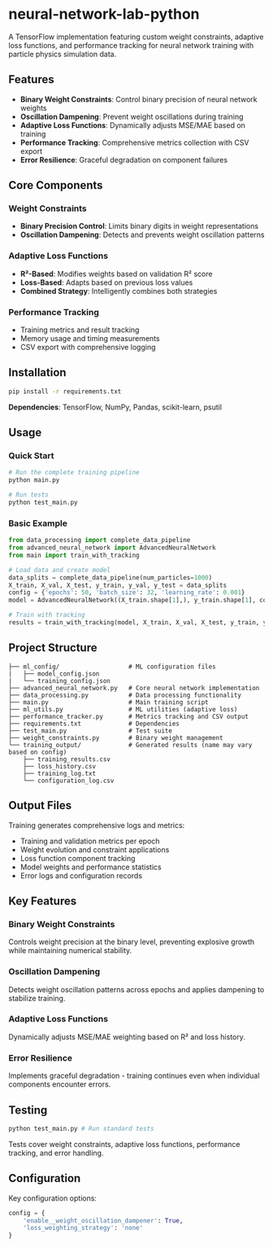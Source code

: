 # neural-network-lab-python

A TensorFlow implementation featuring custom weight constraints, adaptive loss functions, and performance tracking for neural network training with particle physics simulation data.

## Features

- **Binary Weight Constraints**: Control binary precision of neural network weights
- **Oscillation Dampening**: Prevent weight oscillations during training  
- **Adaptive Loss Functions**: Dynamically adjusts MSE/MAE based on training
- **Performance Tracking**: Comprehensive metrics collection with CSV export
- **Error Resilience**: Graceful degradation on component failures

## Core Components

### Weight Constraints
- **Binary Precision Control**: Limits binary digits in weight representations
- **Oscillation Dampening**: Detects and prevents weight oscillation patterns

### Adaptive Loss Functions
- **R²-Based**: Modifies weights based on validation R² score
- **Loss-Based**: Adapts based on previous loss values
- **Combined Strategy**: Intelligently combines both strategies

### Performance Tracking
- Training metrics and result tracking
- Memory usage and timing measurements
- CSV export with comprehensive logging

## Installation

```bash
pip install -r requirements.txt
```

**Dependencies**: TensorFlow, NumPy, Pandas, scikit-learn, psutil

## Usage

### Quick Start

```bash
# Run the complete training pipeline
python main.py

# Run tests
python test_main.py
```

### Basic Example

```python
from data_processing import complete_data_pipeline
from advanced_neural_network import AdvancedNeuralNetwork
from main import train_with_tracking

# Load data and create model
data_splits = complete_data_pipeline(num_particles=1000)
X_train, X_val, X_test, y_train, y_val, y_test = data_splits
config = {'epochs': 50, 'batch_size': 32, 'learning_rate': 0.001}
model = AdvancedNeuralNetwork((X_train.shape[1],), y_train.shape[1], config)

# Train with tracking
results = train_with_tracking(model, X_train, X_val, X_test, y_train, y_val, y_test, config)
```

## Project Structure

```
├── ml_config/                   # ML configuration files
|   ├── model_config.json
|   └── training_config.json
├── advanced_neural_network.py   # Core neural network implementation
├── data_processing.py           # Data processing functionality
├── main.py                      # Main training script
├── ml_utils.py                  # ML utilities (adaptive loss)
├── performance_tracker.py       # Metrics tracking and CSV output
├── requirements.txt             # Dependencies
├── test_main.py                 # Test suite
├── weight_constraints.py        # Binary weight management
└── training_output/             # Generated results (name may vary based on config)
    ├── training_results.csv
    ├── loss_history.csv
    ├── training_log.txt
    └── configuration_log.csv
```

## Output Files

Training generates comprehensive logs and metrics:
- Training and validation metrics per epoch
- Weight evolution and constraint applications
- Loss function component tracking
- Model weights and performance statistics
- Error logs and configuration records

## Key Features

### Binary Weight Constraints
Controls weight precision at the binary level, preventing explosive growth while maintaining numerical stability.

### Oscillation Dampening  
Detects weight oscillation patterns across epochs and applies dampening to stabilize training.

### Adaptive Loss Functions
Dynamically adjusts MSE/MAE weighting based on R² and loss history.

### Error Resilience
Implements graceful degradation - training continues even when individual components encounter errors.

## Testing

```bash
python test_main.py # Run standard tests
```

Tests cover weight constraints, adaptive loss functions, performance tracking, and error handling.

## Configuration

Key configuration options:

```python
config = {
    'enable__weight_oscillation_dampener': True,
    'loss_weighting_strategy': 'none'
}
```
